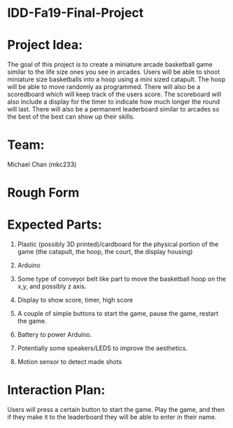 # IDD-Fa19-Final-Project

# Project Idea:

The goal of this project is to create a miniature arcade basketball game similar to the life size ones you see in arcades.  Users will be able to shoot miniature size basketballs into a hoop using a mini sized catapult.  The hoop will be able to move randomly as programmed.  There will also be a scoredboard which will keep track of the users score.  The scoreboard will also include a display for the timer to indicate how much longer the round will last.  There will also be a permanent leaderboard similar to arcades so the best of the best can show up their skills. 

# Team:

Michael Chan (mkc233)

# Rough Form


# Expected Parts:

1. Plastic (possibly 3D printed)/cardboard for the physical portion of the game (the catapult, the hoop, the court, the display housing)

2. Arduino

3. Some type of conveyor belt like part to move the basketball hoop on the x,y, and possibly z axis.

4. Display to show score, timer, high score

5. A couple of simple buttons to start the game, pause the game, restart the game.

6. Battery to power Arduino.

7. Potentially some speakers/LEDS to improve the aesthetics.

8. Motion sensor to detect made shots




# Interaction Plan:

Users will press a certain button to start the game.  Play the game, and then if they make it to the leaderboard they will be able to enter in their name. 
